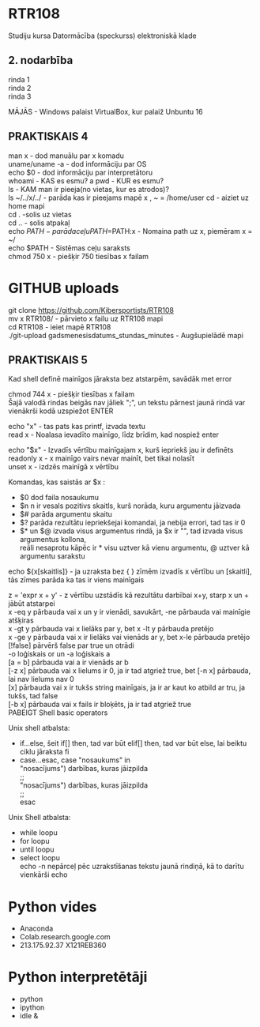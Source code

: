 # RTR108
Studiju kursa Datormācība (speckurss) elektroniskā klade
## 2. nodarbība
rinda 1  
rinda 2  
rinda 3  

MĀJĀS - Windows palaist VirtualBox, kur palaiž Unbuntu 16  

## PRAKTISKAIS 4  
man x - dod manuālu par x komadu  
uname/uname -a - dod informāciju par OS  
echo $0 - dod informāciju par interpretātoru  
whoami - KAS es esmu?  a
pwd - KUR es esmu?  
ls - KAM man ir pieeja(no vietas, kur es atrodos)?  
ls ~/../x/../ - parāda kas ir pieejams mapē x  , ~ = /home/user
cd - aiziet uz home mapi  
cd . -solis uz vietas  
cd .. - solis atpakaļ  
echo $PATH - parāda ceļu  
PATH=$PATH:x - Nomaina path uz x, piemēram x = ~/  
echo $PATH - Sistēmas ceļu saraksts  
chmod 750 x - piešķir 750 tiesības x failam  

# GITHUB uploads  
git clone https://github.com/Kibersportists/RTR108  
mv x RTR108/ - pārvieto x failu uz RTR108 mapi  
cd RTR108 - ieiet mapē RTR108  
./git-upload gadsmenesisdatums_stundas_minutes - Augšupielādē mapi  

## PRAKTISKAIS 5  
Kad shell definē mainīgos jāraksta bez atstarpēm, savādāk met error  

chmod 744 x - piešķir tiesības x failam  
Šajā valodā rindas beigās nav jāliek ";", un tekstu pārnest jaunā rindā var vienākrši kodā uzspiežot ENTER  

echo "x" - tas pats kas printf, izvada textu  
read x - Noalasa ievadīto mainīgo, līdz brīdim, kad nospiež enter  

echo "$x" - Izvadīs vērtību mainīgajam x, kurš iepriekš jau ir definēts  
readonly x - x mainīgo vairs nevar mainīt, bet tikai nolasīt  
unset x - izdzēs mainīgā x vērtību  

Komandas, kas saistās ar $x :  
- $0 dod faila nosaukumu  
- $n n ir vesals pozitivs skaitls, kurš norāda, kuru argumentu jāizvada  
- $# parāda argumentu skaitu  
- $? parāda rezultātu iepriekšejai komandai, ja nebija errori, tad tas ir 0  
- $* un $@ izvada visus argumentus rindā, ja $x ir "", tad izvada visus argumentus kollona,  
reāli nesaprotu kāpēc ir * visu uztver kā vienu argumentu, @ uztver kā argumentu sarakstu

echo ${x[skaitlis]} - ja uzraksta bez { } zīmēm izvadīs x vērtību un [skaitli], tās zīmes parāda ka tas ir viens mainīgais  

z = 'expr x + y' - z vērtību uzstādīs kā rezultātu darbībai x+y, starp x un + jābūt atstarpei  
x -eq y pārbauda vai x un y ir vienādi, savukārt, -ne pārbauda vai mainīgie atšķiras  
x -gt y pārbauda vai x lielāks par y, bet x -lt y pārbauda pretējo  
x -ge y pārbauda vai x ir lielāks vai vienāds ar y, bet x-le pārbauda pretējo  
[!false] pārvērš false par true un otrādi  
-o loģiskais or un -a loģiskais a  
[a = b] pārbauda vai a ir vienāds ar b  
[-z x] pārbauda vai x lielums ir 0, ja ir tad atgriež true, bet [-n x] pārbauda, lai nav lielums nav 0  
[x] pārbauda vai x ir tukšs string mainīgais, ja ir ar kaut ko atbild ar tru, ja tukšs, tad false  
[-b x] pārbauda vai x fails ir bloķēts, ja ir tad atgriež true  
PABEIGT Shell basic operators  

Unix shell atbalsta:  
- if...else, šeit if[] then, tad var būt elif[] then, tad var būt else, lai beiktu ciklu jāraksta fi  
- case...esac, case "nosaukums" in  
  "nosacījums") darbības, kuras jāizpilda  
  ;;  
  "nosacījums") darbības, kuras jāizpilda  
  ;;  
esac

Unix Shell atbalsta:  
- while loopu  
- for loopu  
- until loopu  
- select loopu  
echo -n nepārceļ pēc uzrakstīšanas tekstu jaunā rindiņā, kā to darītu vienkārši echo

# Python vides  
- Anaconda  
- Colab.research.google.com  
- 213.175.92.37 X121REB360  

# Python interpretētāji  
- python  
- ipython  
- idle &  
